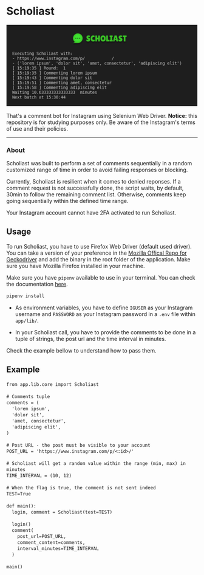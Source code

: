 # Scholiast

<p align="center">
  <a href="https://yuridelgado.dev">
    <img alt="Scholiast" src="./assets/scholiast-preview.png">
  </a>
</p>


That's a comment bot for Instagram using Selenium Web Driver.
**Notice:** this repository is for studying purposes only. Be aware of the Instagram's terms of use and their policies.

---

### About
Scholiast was built to perform a set of comments sequentially in a random customized range of time in order to avoid failing responses or blocking.

Currently, Scholiast is resilient when it comes to denied reponses. If a comment request is not successfully done, the script waits, by default, 30min to follow the remaining comment list. Otherwise, comments keep going sequentially within the defined time range.

Your Instagram account cannot have 2FA activated to run Scholiast.

## Usage

To run Scholiast, you have to use Firefox Web Driver (default used driver). You can take a version of your preference in the [Mozilla Offical Repo for Geckodriver](https://github.com/mozilla/geckodriver/releases) and add the binary in the root folder of the application. Make sure you have Mozilla Firefox installed in your machine.

Make sure you have `pipenv` available to use in your terminal. You can check the documentation [here](https://pipenv-fork.readthedocs.io/en/latest/basics.html).

```bash
pipenv install
```

- As environment variables, you have to define `IGUSER` as your Instagram username and `PASSWORD` as your Instagram password in a `.env` file within `app/lib/`.

- In your Scholiast call, you have to provide the comments to be done in a tuple of strings, the post url and the time interval in minutes.

Check the example bellow to understand how to pass them.

## Example

```
from app.lib.core import Scholiast

# Comments tuple
comments = (
  'lorem ipsum', 
  'dolor sit', 
  'amet, consectetur', 
  'adipiscing elit',
)

# Post URL - the post must be visible to your account
POST_URL = 'https://www.instagram.com/p/<:id>/'

# Scholiast will get a random value within the range (min, max) in minutes
TIME_INTERVAL = (10, 12)

# When the flag is true, the comment is not sent indeed 
TEST=True

def main():
  login, comment = Scholiast(test=TEST)

  login()
  comment(
    post_url=POST_URL,
    comment_content=comments,
    interval_minutes=TIME_INTERVAL
  )

main()
```
